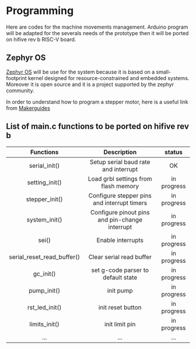 # Programming
Here are codes for the machine movements management.
Arduino program will be adapted for the severals needs of the prototype then it will be ported on hifive rev b RISC-V board.


## Zephyr OS
[Zephyr OS](https://zephyrproject.org/) will be use for the system because it is based on a small-footprint kernel designed for resource-constrained and embedded systems. Moreover it is open source and it is a project supported by the zephyr community. 

In order to understand how to program a stepper motor, here is a useful link from [Makerguides](https://www.makerguides.com/a4988-stepp$er-motor-driver-arduino-tutorial/)


## List of main.c functions to be ported on hifive rev b

|Functions|Description|status|
|:---:    | :---:     |:---:|
|serial_init()| Setup serial baud rate and interrupt| OK| 
|setting_init()| Load grbl settings from flash memory| in progress|
|stepper_init()| Configure stepper pins and interrupt timers|in progress|
|system_init()| Configure pinout pins and pin-change interrupt|in progress|
|sei()| Enable interrupts| in progress|
|serial_reset_read_buffer()| Clear serial read buffer| in progress|
|gc_init()| set g-code parser to default state| in progress|
|pump_init()| init pump| in progress|
|rst_led_init()| init reset button | in progress |
|limits_init()| init limit pin| in progress|
|...|...|...|

